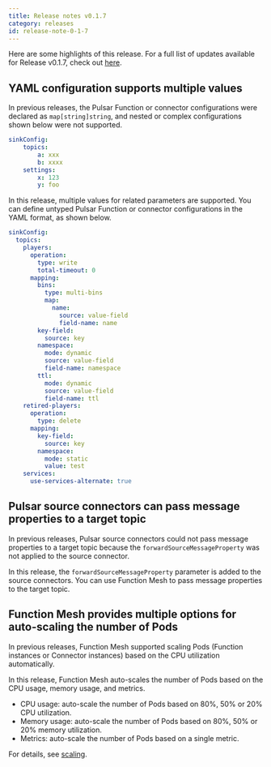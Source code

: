 ```yaml
---
title: Release notes v0.1.7
category: releases
id: release-note-0-1-7
---
```


Here are some highlights of this release. For a full list of updates available for Release v0.1.7, check out [here](https://github.com/streamnative/function-mesh/releases/tag/v0.1.7).

## YAML configuration supports multiple values

In previous releases, the Pulsar Function or connector configurations were declared as `map[string]string`, and nested or complex configurations shown below were not supported.

```yaml
sinkConfig:
    topics:
        a: xxx
        b: xxxx
    settings:
        x: 123
        y: foo
```

In this release, multiple values for related parameters are supported. You can define untyped Pulsar Function or connector configurations in the YAML format, as shown below.

```yaml
sinkConfig:
  topics:
    players:
      operation:
        type: write
        total-timeout: 0
      mapping:
        bins:
          type: multi-bins
          map:
            name:
              source: value-field
              field-name: name
        key-field:
          source: key
        namespace:
          mode: dynamic
          source: value-field
          field-name: namespace
        ttl:
          mode: dynamic
          source: value-field
          field-name: ttl
    retired-players:
      operation:
        type: delete
      mapping:
        key-field:
          source: key
        namespace:
          mode: static
          value: test
    services:
      use-services-alternate: true
```

## Pulsar source connectors can pass message properties to a target topic

In previous releases, Pulsar source connectors could not pass message properties to a target topic because the `forwardSourceMessageProperty` was not applied to the source connector.

In this release, the `forwardSourceMessageProperty` parameter is added to the source connectors. You can use Function Mesh to pass message properties to the target topic.

## Function Mesh provides multiple options for auto-scaling the number of Pods

In previous releases, Function Mesh supported scaling Pods (Function instances or Connector instances) based on the CPU utilization automatically.

In this release, Function Mesh auto-scales the number of Pods based on the CPU usage, memory usage, and metrics.

- CPU usage: auto-scale the number of Pods based on 80%, 50% or 20% CPU utilization. 
- Memory usage: auto-scale the number of Pods based on 80%, 50% or 20% memory utilization.
- Metrics: auto-scale the number of Pods based on a single metric.

For details, see [scaling](/scaling.md).